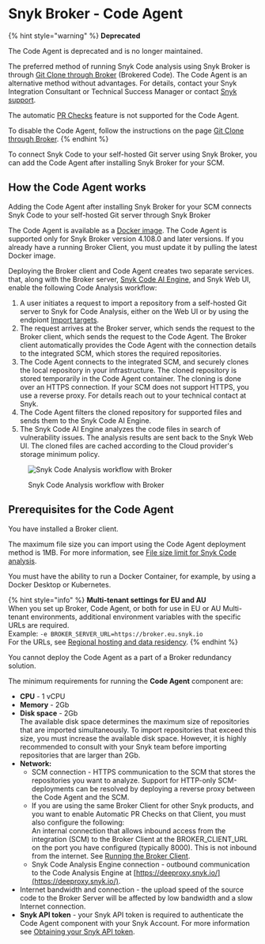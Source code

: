 # Snyk Broker - Code Agent

{% hint style="warning" %}
**Deprecated**

The Code Agent is deprecated and is no longer maintained.

The preferred method of running Snyk Code analysis using Snyk Broker is through [Git Clone through Broker](../git-clone-through-broker.md) (Brokered Code).  The Code Agent is an alternative method without advantages. For details, contact your Snyk Integration Consultant or Technical Success Manager or contact [Snyk support](https://support.snyk.io/hc/en-us).

The automatic [PR Checks](../../../scan-with-snyk/pull-requests/pull-request-checks/) feature is not supported for the Code Agent.

To disable the Code Agent, follow the instructions on the page [Git Clone through Broker](../git-clone-through-broker.md).
{% endhint %}

To connect Snyk Code to your self-hosted Git server using Snyk Broker, you can add the Code Agent after installing Snyk Broker for your SCM.&#x20;

## How the Code Agent works

Adding the Code Agent after installing Snyk Broker for your SCM connects Snyk Code to your self-hosted Git server through Snyk Broker

The Code Agent is available as a [Docker image](https://hub.docker.com/r/snyk/code-agent/). The Code Agent is supported only for Snyk Broker version 4.108.0 and later versions. If you already have a running Broker Client, you must update it by pulling the latest Docker image.

Deploying the Broker client and Code Agent creates two separate services. that, along with the Broker server, [Snyk Code AI Engine](../../../scan-with-snyk/snyk-code/#ai-engine), and Snyk Web UI, enable the following Code Analysis workflow:

1. A user initiates a request to import a repository from a self-hosted Git server to Snyk for Code Analysis, either on the Web UI or by using the endpiont [Import targets](../../../snyk-api/reference/import-projects-v1.md#org-orgid-integrations-integrationid-import).
2. The request arrives at the Broker server, which sends the request to the Broker client, which sends the request to the Code Agent. The Broker client automatically provides the Code Agent with the connection details to the integrated SCM, which stores the required repositories.
3. The Code Agent connects to the integrated SCM, and securely clones the local repository in your infrastructure. The cloned repository is stored temporarily in the Code Agent container. The cloning is done over an HTTPS connection. If your SCM does not support HTTPS, you use a reverse proxy. For details reach out to your technical contact at Snyk.
4. The Code Agent filters the cloned repository for supported files and sends them to the Snyk Code AI Engine.
5. The Snyk Code AI Engine analyzes the code files in search of vulnerability issues. The analysis results are sent back to the Snyk Web UI. The cloned files are cached according to the Cloud provider's storage minimum policy.

<figure><img src="../../../.gitbook/assets/Code Agent - diagram - new - 4.png" alt="Snyk Code Analysis workflow with Broker"><figcaption><p>Snyk Code Analysis workflow with Broker</p></figcaption></figure>

## Prerequisites for the Code Agent

You have installed a Broker client.

The maximum file size you can import using the Code Agent deployment method is 1MB. For more information, see [File size limit for Snyk Code analysis](../../../supported-languages-package-managers-and-frameworks/technical-specifications-and-guidance.md#file-size-limit-for-snyk-code-analysis).

You must have the ability to run a Docker Container, for example, by using a Docker Desktop or Kubernetes.

{% hint style="info" %}
**Multi-tenant settings for EU and AU**\
When you set up Broker, Code Agent, or both for use in EU or AU Multi-tenant environments, additional environment variables with the specific URLs are required.\
Example: `-e BROKER_SERVER_URL=https://broker.eu.snyk.io`\
For the URLs, see [Regional hosting and data residency](../../../working-with-snyk/regional-hosting-and-data-residency.md).
{% endhint %}

You cannot deploy the Code Agent as a part of a Broker redundancy solution.

The minimum requirements for running the **Code Agent** component are:

* **CPU** - 1 vCPU
* **Memory** - 2Gb
* **Disk space** - 2Gb\
  The available disk space determines the maximum size of repositories that are imported simultaneously. To import repositories that exceed this size, you must increase the available disk space. However, it is highly recommended to consult with your Snyk team before importing repositories that are larger than 2Gb.
* **Network:**
  * SCM connection - HTTPS communication to the SCM that stores the repositories you want to analyze. Support for HTTP-only SCM-deployments can be resolved by deploying a reverse proxy between the Code Agent and the SCM.
  * If you are using the same Broker Client for other Snyk products, and you want to enable Automatic PR Checks on that Client, you must also configure the following:\
    An internal connection that allows inbound access from the integration (SCM) to the Broker Client at the BROKER\_CLIENT\_URL on the port you have configured (typically 8000). This is not inbound from the internet. See [Running the Broker Client](install-snyk-broker-code-agent-using-docker/set-up-the-broker-client/run-the-broker-client-without-the-code-snippet-display.md).
  * Snyk Code Analysis Engine connection - outbound communication to the Code Analysis Engine at [https://deeproxy.snyk.io/](https://deeproxy.snyk.io/).
* Internet bandwidth and connection - the upload speed of the source code to the Broker Server will be affected by low bandwidth and a slow Internet connection.
* **Snyk API token** - your Snyk API token is required to authenticate the Code Agent component with your Snyk Account. For more information see [Obtaining your Snyk API token](../../../getting-started/#obtain-and-use-your-snyk-api-token).
